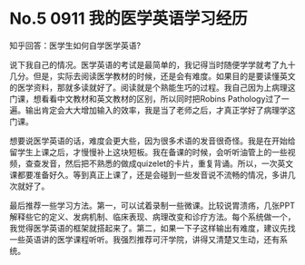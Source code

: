 # No.5 0911 我的医学英语学习经历

知乎回答：医学生如何自学医学英语?

说下我自己的情况。医学英语的考试是最简单的，我记得当时随便学学就考了九十几分。但是，实际去阅读医学教材的时候，还是会有难度。如果目的是要读懂英文的医学资料，那就多读就好了。阅读就是个熟能生巧的过程。我自己因为上病理这门课，想看看中文教材和英文教材的区别，所以同时把Robins Pathology过了一遍。输出肯定会大大增加输入的效率，我是当了老师之后，才真正学好了病理学这门课。

想要说医学英语的话，难度会更大些，因为很多术语的发音很奇怪。我是在开始给留学生上课之后，才慢慢补上这块短板。我在备课的时候，会听听油管上的一些视频，查查发音，然后把不熟悉的做成quizelet的卡片，重复背诵。所以，一次英文课都要准备好久。等到真正上课了，还是会碰到一些发音说不流畅的情况，多讲几次就好了。

最后推荐一些学习方法。第一，可以试着录制一些微课。比较说胃溃疡，几张PPT解释些它的定义、发病机制、临床表现、病理改变和诊疗方法。每个系统做一个，我觉得医学英语的框架就搭起来了。第二，如果一下子这样输出有难度，建议先找一些英语讲的医学课程听听。我强烈推荐可汗学院，讲得又清楚又生动，还有系统。

